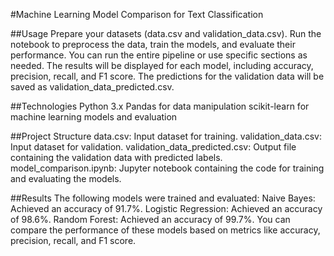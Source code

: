 #Machine Learning Model Comparison for Text Classification

##Usage
Prepare your datasets (data.csv and validation_data.csv).
Run the notebook to preprocess the data, train the models, and evaluate their performance. You can run the entire pipeline or use specific sections as needed.
The results will be displayed for each model, including accuracy, precision, recall, and F1 score.
The predictions for the validation data will be saved as validation_data_predicted.csv.

##Technologies
Python 3.x
Pandas for data manipulation
scikit-learn for machine learning models and evaluation

##Project Structure
data.csv: Input dataset for training.
validation_data.csv: Input dataset for validation.
validation_data_predicted.csv: Output file containing the validation data with predicted labels.
model_comparison.ipynb: Jupyter notebook containing the code for training and evaluating the models.

##Results
The following models were trained and evaluated:
Naive Bayes: Achieved an accuracy of 91.7%.
Logistic Regression: Achieved an accuracy of 98.6%.
Random Forest: Achieved an accuracy of 99.7%.
You can compare the performance of these models based on metrics like accuracy, precision, recall, and F1 score.
